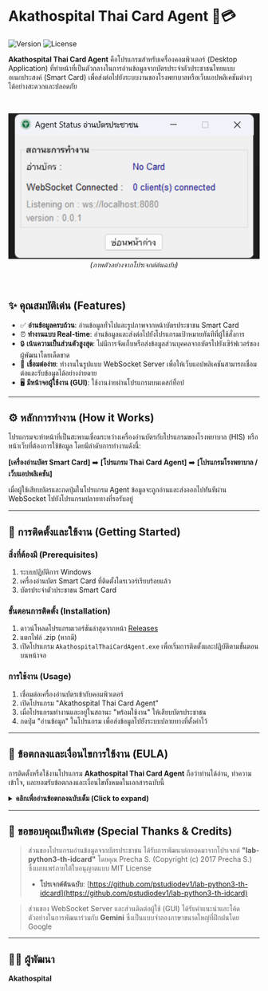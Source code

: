 # Akathospital Thai Card Agent 🏥💳

![Version](https://img.shields.io/badge/version-0.0.1-blue)
![License](https://img.shields.io/badge/license-EULA-green)

**Akathospital Thai Card Agent** คือโปรแกรมสำหรับเครื่องคอมพิวเตอร์ (Desktop Application) ที่ทำหน้าที่เป็นตัวกลางในการอ่านข้อมูลจากบัตรประจำตัวประชาชนไทยแบบอเนกประสงค์ (Smart Card) เพื่อส่งต่อไปยังระบบงานของโรงพยาบาลหรือเว็บแอปพลิเคชันต่างๆ ได้อย่างสะดวกและปลอดภัย

<br>

<p align="center">
  <img src="./images/example-0_0_1.png" alt="ภาพหน้าจอการทำงาน" width="600"/>
  <br>
  <em>(ภาพตัวอย่างจากโปรเจกต์ต้นฉบับ)</em>
</p>

<br>

## ✨ คุณสมบัติเด่น (Features)

* ✅ **อ่านข้อมูลครบถ้วน**: อ่านข้อมูลทั่วไปและรูปภาพจากหน้าบัตรประชาชน Smart Card
* ⏰ **ทำงานแบบ Real-time**: อ่านข้อมูลและส่งต่อไปยังโปรแกรมเป้าหมายทันทีที่ผู้ใช้สั่งการ
* 🔒 **เน้นความเป็นส่วนตัวสูงสุด**: ไม่มีการจัดเก็บหรือส่งข้อมูลส่วนบุคคลจากบัตรไปยังเซิร์ฟเวอร์ของผู้พัฒนาโดยเด็ดขาด
* 🔌 **เชื่อมต่อง่าย**: ทำงานในรูปแบบ WebSocket Server เพื่อให้เว็บแอปพลิเคชันสามารถเชื่อมต่อและรับข้อมูลได้อย่างง่ายดาย
* 🖥️ **มีหน้าจอผู้ใช้งาน (GUI)**: ใช้งานง่ายผ่านโปรแกรมบนเดสก์ท็อป

---

## ⚙️ หลักการทำงาน (How it Works)

โปรแกรมจะทำหน้าที่เป็นสะพานเชื่อมระหว่างเครื่องอ่านบัตรกับโปรแกรมของโรงพยาบาล (HIS) หรือหน้าเว็บที่ต้องการใช้ข้อมูล โดยมีลำดับการทำงานดังนี้:

**[เครื่องอ่านบัตร Smart Card]** ➡️ **[โปรแกรม Thai Card Agent]** ➡️ **[โปรแกรมโรงพยาบาล / เว็บแอปพลิเคชัน]**

เมื่อผู้ใช้เสียบบัตรและกดปุ่มในโปรแกรม Agent ข้อมูลจะถูกอ่านและส่งออกไปทันทีผ่าน WebSocket ไปยังโปรแกรมปลายทางที่รอรับอยู่

---

## 🚀 การติดตั้งและใช้งาน (Getting Started)

### สิ่งที่ต้องมี (Prerequisites)

1.  ระบบปฏิบัติการ Windows
2.  เครื่องอ่านบัตร Smart Card ที่ติดตั้งไดรเวอร์เรียบร้อยแล้ว
3.  บัตรประจำตัวประชาชน Smart Card

### ขั้นตอนการติดตั้ง (Installation)

1.  ดาวน์โหลดโปรแกรมเวอร์ชันล่าสุดจากหน้า [Releases](https://github.com/DoNuTll40/akat-card-agent-demo/releases/tag)
2.  แตกไฟล์ .zip (หากมี)
3.  เปิดโปรแกรม `AkathospitalThaiCardAgent.exe` เพื่อเริ่มการติดตั้งและปฏิบัติตามขั้นตอนบนหน้าจอ

### การใช้งาน (Usage)

1.  เชื่อมต่อเครื่องอ่านบัตรเข้ากับคอมพิวเตอร์
2.  เปิดโปรแกรม "Akathospital Thai Card Agent"
3.  เมื่อโปรแกรมทำงานและอยู่ในสถานะ "พร้อมใช้งาน" ให้เสียบบัตรประชาชน
4.  กดปุ่ม "อ่านข้อมูล" ในโปรแกรม เพื่อส่งข้อมูลไปยังระบบปลายทางที่ตั้งค่าไว้

---

## 📜 ข้อตกลงและเงื่อนไขการใช้งาน (EULA)

การติดตั้งหรือใช้งานโปรแกรม **Akathospital Thai Card Agent** ถือว่าท่านได้อ่าน, ทำความเข้าใจ, และยอมรับข้อตกลงและเงื่อนไขทั้งหมดในเอกสารฉบับนี้

<details>
<summary><strong>คลิกเพื่ออ่านข้อตกลงฉบับเต็ม (Click to expand)</strong></summary>

============================================================
<br>
**โปรแกรม:** Akathospital Thai Card Agent
<br>
**เวอร์ชัน:** 0.0.1
<br>
**วันที่:** 16 มิถุนายน 2568
<br>
**ผู้พัฒนา:** Akathospital
<br>
-------------------------------------------------------------------
<br>

โปรดอ่านข้อตกลงและเงื่อนไขต่อไปนี้อย่างละเอียดก่อนทำการติดตั้งโปรแกรม "Akathospital Thai Card Agent" การติดตั้งหรือใช้งานโปรแกรมนี้ถือว่าท่านได้ยอมรับข้อตกลงทั้งหมดที่ระบุไว้ด้านล่างนี้

### 1. คำอธิบายโปรแกรม (SOFTWARE DESCRIPTION)

โปรแกรม Akathospital Thai Card Agent ("ซอฟต์แวร์") ถูกพัฒนาขึ้นเพื่อใช้เป็นเครื่องมือในการอ่านข้อมูลจากบัตรประจำตัวประชาชนแบบอเนกประสงค์ (Smart Card) เพื่ออำนวยความสะดวกในการนำข้อมูลไปใช้ในระบบงานบริการของโรงพยาบาลหรือหน่วยงานที่เกี่ยวข้อง

### 2. การอนุญาตให้ใช้งาน (GRANT OF LICENSE)

ผู้พัฒนาอนุญาตให้ท่านติดตั้งและใช้งานซอฟต์แวร์นี้ได้โดยไม่มีค่าใช้จ่าย สำหรับการใช้งานภายในองค์กรตามวัตถุประสงค์ที่ได้ระบุไว้

### 3. ข้อจำกัดการใช้งาน (RESTRICTIONS)

ท่านไม่สามารถกระทำการดังต่อไปนี้โดยไม่ได้รับอนุญาตเป็นลายลักษณ์อักษรจากผู้พัฒนา:
- ทำการคัดลอก, ดัดแปลง, แก้ไข, หรือทำวิศวกรรมย้อนกลับ (Reverse Engineering) ซอฟต์แวร์นี้
- ให้เช่า, ขาย, หรือจัดจำหน่ายซอฟต์แวร์นี้เพื่อผลประโยชน์ทางการค้า
- นำซอฟต์แวร์นี้ไปใช้ในทางที่ผิดกฎหมายหรือละเมิดสิทธิ์ของผู้อื่น

### 4. นโยบายความเป็นส่วนตัวและการจัดการข้อมูล (PRIVACY AND DATA HANDLING)

นี่คือข้อตกลงที่สำคัญที่สุด:
- ซอฟต์แวร์นี้ **ไม่ได้จัดเก็บหรือส่งข้อมูลส่วนบุคคล** จากบัตรประชาชนของผู้รับบริการไปยังเซิร์ฟเวอร์หรือฐานข้อมูลใดๆ ของผู้พัฒนาทั้งสิ้น
- การทำงานของโปรแกรมเป็นแบบ Real-time คืออ่านข้อมูลเพื่อแสดงผลหรือส่งต่อไปยังโปรแกรมอื่น (เช่น โปรแกรมของโรงพยาบาล หรือหน้าเว็บที่เปิดรอรับ) ตามที่ผู้ใช้งานสั่งเท่านั้น
- ความปลอดภัยของข้อมูลที่อ่านได้หลังจากถูกส่งต่อไปยังโปรแกรมอื่นจะอยู่ภายใต้นโยบายของโปรแกรมปลายทางนั้นๆ

### 5. การปฏิเสธการรับประกัน (DISCLAIMER OF WARRANTY)

ซอฟต์แวร์นี้ถูกจัดทำขึ้น "ตามสภาพที่เป็นอยู่" (AS IS) โดยไม่มีการรับประกันใดๆ ไม่ว่าโดยชัดแจ้งหรือโดยนัย ผู้พัฒนาไม่รับประกันว่าซอฟต์แวร์จะทำงานได้โดยไม่หยุดชะงัก, ปราศจากข้อผิดพลาด, หรือตรงตามความต้องการของท่านทุกประการ

### 6. ข้อจำกัดความรับผิด (LIMITATION OF LIABILITY)

ผู้พัฒนาจะไม่รับผิดชอบต่อความเสียหายใดๆ (รวมถึงแต่ไม่จำกัดเพียง ความเสียหายต่อข้อมูล, การสูญเสียผลประโยชน์ทางธุรกิจ, หรือความเสียหายอื่นๆ) ที่เกิดจากการใช้งานหรือการไม่สามารถใช้งานซอฟต์แวร์นี้ได้

### 7. ลิขสิทธิ์ (COPYRIGHT)

ซอฟต์แวร์นี้ประกอบด้วยส่วนประกอบที่เป็นทรัพย์สินทางปัญญาของผู้พัฒนาและส่วนประกอบโอเพนซอร์สตามที่ระบุไว้ในส่วนการให้เครดิต

</details>

---

## 🙏 ขอขอบคุณเป็นพิเศษ (Special Thanks & Credits)

> ส่วนของโปรแกรมอ่านข้อมูลจากบัตรประชาชน ได้รับการพัฒนาต่อยอดมาจากโปรเจกต์ **"lab-python3-th-idcard"** โดยคุณ Precha S. (Copyright (c) 2017 Precha S.) ซึ่งเผยแพร่ภายใต้ใบอนุญาตแบบ MIT License
>
> - **โปรเจกต์ต้นฉบับ**: [https://github.com/pstudiodev1/lab-python3-th-idcard](https://github.com/pstudiodev1/lab-python3-th-idcard)

> ส่วนของ WebSocket Server และส่วนติดต่อผู้ใช้ (GUI) ได้รับคำแนะนำและโค้ดตัวอย่างในการพัฒนาร่วมกับ **Gemini** ซึ่งเป็นแบบจำลองภาษาขนาดใหญ่ที่ฝึกฝนโดย Google

---

## 👨‍💻 ผู้พัฒนา

**Akathospital**